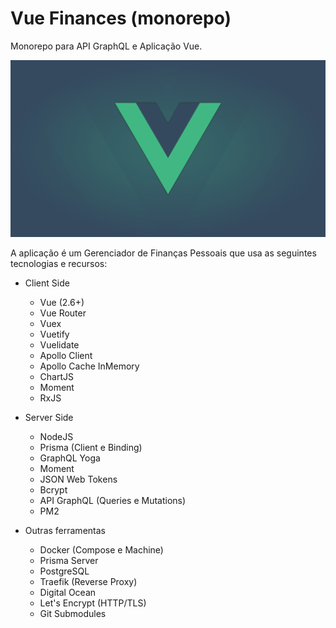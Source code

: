 # Vue Finances (monorepo)

Monorepo para API GraphQL e Aplicação Vue.

![Vue JS - Guia Completo (Vue CLI, Vue Router, Vuex e GraphQL)](static/course-official-cover.png)

A aplicação é um Gerenciador de Finanças Pessoais que usa as seguintes tecnologias e recursos:

* Client Side
  * Vue (2.6+)
  * Vue Router
  * Vuex
  * Vuetify
  * Vuelidate
  * Apollo Client
  * Apollo Cache InMemory
  * ChartJS
  * Moment
  * RxJS

* Server Side
  * NodeJS
  * Prisma (Client e Binding)
  * GraphQL Yoga
  * Moment
  * JSON Web Tokens
  * Bcrypt
  * API GraphQL (Queries e Mutations)
  * PM2

* Outras ferramentas
  * Docker (Compose e Machine)
  * Prisma Server
  * PostgreSQL
  * Traefik (Reverse Proxy)
  * Digital Ocean
  * Let's Encrypt (HTTP/TLS)
  * Git Submodules
  

